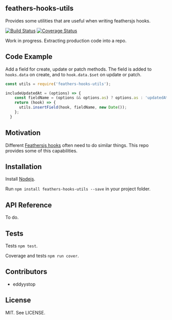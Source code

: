 ## feathers-hooks-utils
Provides some utilities that are useful when writing feathersjs hooks.

[![Build Status](https://travis-ci.org/eddyystop/feathers-hooks-utils.svg?branch=master)](https://travis-ci.org/eddyystop/feathers-hooks-utils)
[![Coverage Status](https://coveralls.io/repos/github/eddyystop/feathers-hooks-utils/badge.svg?branch=master)](https://coveralls.io/github/eddyystop/feathers-hooks-utils?branch=master)

Work in progress. Extracting production code into a repo.

## Code Example

Add a field for create, update or patch methods. The field is added to `hooks.data` on create,
and to `hook.data.$set` on update or patch.
```javascript
const utils = require('feathers-hooks-utils');

includeUpdatedAt = (options) => {
    const fieldName = (options && options.as) ? options.as : 'updatedAt';
    return (hook) => {
      utils.insertField(hook, fieldName, new Date());
    };
  }
```

## Motivation

Different [Feathersjs hooks](http://docs.feathersjs.com/hooks/readme.html) often need to do similar
things. This repo provides some of this capabilities. 

## Installation

Install [Nodejs](https://nodejs.org/en/).

Run `npm install feathers-hooks-utils --save` in your project folder.

## API Reference

To do.

## Tests

Tests `npm test`.

Coverage and tests `npm run cover`.

## Contributors

- eddyystop

## License

MIT. See LICENSE.